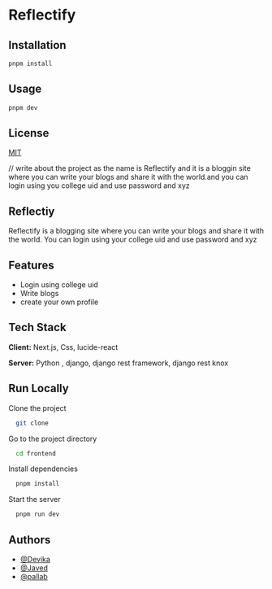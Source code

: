 # Reflectify



## Installation

```bash
pnpm install
```

## Usage

```bash
pnpm dev
```

## License

[MIT](https://choosealicense.com/licenses/mit/)

// write about the project as the name is Reflectify and it is a bloggin site where you can write your blogs and share it with the world.and you can login using you college uid and use password and xyz

## Reflectiy

Reflectify is a blogging site where you can write your blogs and share it with the world. You can login using your college uid and use password and xyz

## Features

- Login using college uid
- Write blogs
- create your own profile

## Tech Stack

**Client:** Next.js, Css, lucide-react 

**Server:** Python , django, django rest framework, django rest knox

## Run Locally

Clone the project

```bash
  git clone
```

Go to the project directory

```bash
  cd frontend
```

Install dependencies

```bash
  pnpm install
```

Start the server

```bash
  pnpm run dev
```

## Authors


- [@Devika](https://www.github.com/devikasharma0)
- [@Javed](https://www.github.com/mdansarijaved)
- [@pallab](https://www.github.com/pallabez)


